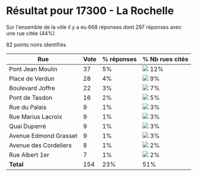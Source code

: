 # Résultat pour 17300 - La Rochelle

Sur l'ensemble de la ville il y a eu 668 réponses dont 297 réponses avec une rue citée (44%)

82 points noirs identifiés

| Rue | Vote | % réponses | % Nb rues cités|
|-----|------|------------|----------------|
| Pont Jean Moulin | 37 | 5% | <img src="../../img/bar_12.gif" />&nbsp;12%|
| Place de Verdun | 28 | 4% | <img src="../../img/bar_9.gif" />&nbsp;9%|
| Boulevard Joffre | 22 | 3% | <img src="../../img/bar_7.gif" />&nbsp;7%|
| Pont de Tasdon | 16 | 2% | <img src="../../img/bar_5.gif" />&nbsp;5%|
| Rue du Palais | 9 | 1% | <img src="../../img/bar_3.gif" />&nbsp;3%|
| Rue Marius Lacroix | 9 | 1% | <img src="../../img/bar_3.gif" />&nbsp;3%|
| Quai Duperré | 9 | 1% | <img src="../../img/bar_3.gif" />&nbsp;3%|
| Avenue Edmond Grasset | 9 | 1% | <img src="../../img/bar_3.gif" />&nbsp;3%|
| Avenue des Cordeliers | 8 | 1% | <img src="../../img/bar_2.gif" />&nbsp;2%|
| Rue Albert 1er | 7 | 1% | <img src="../../img/bar_2.gif" />&nbsp;2%|
| **Total** | 154 | 23% | 51%|
